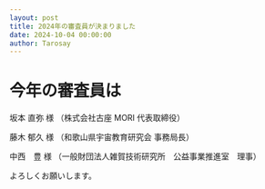 ```yaml
---
layout: post
title: 2024年の審査員が決まりました
date: 2024-10-04 00:00:00
author: Tarosay
---
```


# 今年の審査員は

坂本 直弥 様 （株式会社古座 MORI 代表取締役）  

藤木 郁久 様 （和歌山県宇宙教育研究会 事務局長）  

中西　豊 様 （一般財団法人雑賀技術研究所　公益事業推進室　理事）  
  
よろしくお願いします。  
